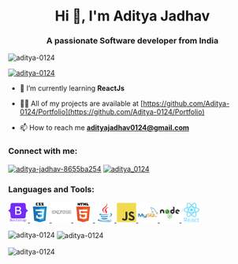 
<h1 align="center">Hi 👋, I'm Aditya Jadhav</h1>
<h3 align="center">A passionate Software developer from India</h3>

<p align="left"> <img src="https://komarev.com/ghpvc/?username=aditya-0124&label=Profile%20views&color=0e75b6&style=flat" alt="aditya-0124" /> </p>

<p align="left"> <a href="https://github.com/ryo-ma/github-profile-trophy"><img src="https://github-profile-trophy.vercel.app/?username=aditya-0124" alt="aditya-0124" /></a> </p>

- 🌱 I’m currently learning **ReactJs**

- 👨‍💻 All of my projects are available at [https://github.com/Aditya-0124/Portfolio](https://github.com/Aditya-0124/Portfolio)

- 📫 How to reach me **adityajadhav0124@gmail.com**

<h3 align="left">Connect with me:</h3>
<p align="left">
<a href="https://linkedin.com/in/aditya-jadhav-8655ba254" target="blank"><img align="center" src="https://raw.githubusercontent.com/rahuldkjain/github-profile-readme-generator/master/src/images/icons/Social/linked-in-alt.svg" alt="aditya-jadhav-8655ba254" height="30" width="40" /></a>
<a href="https://www.leetcode.com/aditya_0124" target="blank"><img align="center" src="https://raw.githubusercontent.com/rahuldkjain/github-profile-readme-generator/master/src/images/icons/Social/leet-code.svg" alt="aditya_0124" height="30" width="40" /></a>
</p>

<h3 align="left">Languages and Tools:</h3>
<p align="left"> <a href="https://getbootstrap.com" target="_blank" rel="noreferrer"> <img src="https://raw.githubusercontent.com/devicons/devicon/master/icons/bootstrap/bootstrap-plain-wordmark.svg" alt="bootstrap" width="40" height="40"/> </a> <a href="https://www.w3schools.com/css/" target="_blank" rel="noreferrer"> <img src="https://raw.githubusercontent.com/devicons/devicon/master/icons/css3/css3-original-wordmark.svg" alt="css3" width="40" height="40"/> </a> <a href="https://expressjs.com" target="_blank" rel="noreferrer"> <img src="https://raw.githubusercontent.com/devicons/devicon/master/icons/express/express-original-wordmark.svg" alt="express" width="40" height="40"/> </a> <a href="https://www.w3.org/html/" target="_blank" rel="noreferrer"> <img src="https://raw.githubusercontent.com/devicons/devicon/master/icons/html5/html5-original-wordmark.svg" alt="html5" width="40" height="40"/> </a> <a href="https://www.java.com" target="_blank" rel="noreferrer"> <img src="https://raw.githubusercontent.com/devicons/devicon/master/icons/java/java-original.svg" alt="java" width="40" height="40"/> </a> <a href="https://developer.mozilla.org/en-US/docs/Web/JavaScript" target="_blank" rel="noreferrer"> <img src="https://raw.githubusercontent.com/devicons/devicon/master/icons/javascript/javascript-original.svg" alt="javascript" width="40" height="40"/> </a> <a href="https://www.mysql.com/" target="_blank" rel="noreferrer"> <img src="https://raw.githubusercontent.com/devicons/devicon/master/icons/mysql/mysql-original-wordmark.svg" alt="mysql" width="40" height="40"/> </a> <a href="https://nodejs.org" target="_blank" rel="noreferrer"> <img src="https://raw.githubusercontent.com/devicons/devicon/master/icons/nodejs/nodejs-original-wordmark.svg" alt="nodejs" width="40" height="40"/> </a> <a href="https://reactjs.org/" target="_blank" rel="noreferrer"> <img src="https://raw.githubusercontent.com/devicons/devicon/master/icons/react/react-original-wordmark.svg" alt="react" width="40" height="40"/> </a> </p>

<p><img align="left" src="https://github-readme-stats.vercel.app/api/top-langs?username=aditya-0124&show_icons=true&locale=en&layout=compact" alt="aditya-0124" /></p>

<p>&nbsp;<img align="center" src="https://github-readme-stats.vercel.app/api?username=aditya-0124&show_icons=true&locale=en" alt="aditya-0124" /></p>

<p><img align="center" src="https://github-readme-streak-stats.herokuapp.com/?user=aditya-0124&" alt="aditya-0124" /></p>

